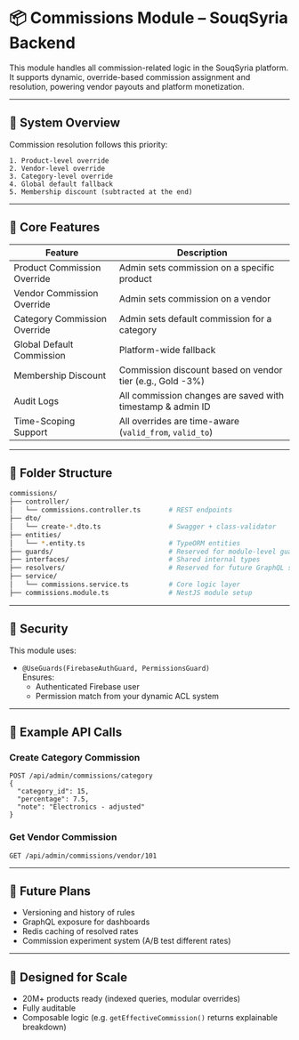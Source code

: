# 📦 Commissions Module – SouqSyria Backend

This module handles all commission-related logic in the SouqSyria platform. It supports dynamic, override-based commission assignment and resolution, powering vendor payouts and platform monetization.

---

## 🧠 System Overview

Commission resolution follows this priority:

```
1. Product-level override
2. Vendor-level override
3. Category-level override
4. Global default fallback
5. Membership discount (subtracted at the end)
```

---

## 🧱 Core Features

| Feature                       | Description                                                 |
|------------------------------|-------------------------------------------------------------|
| Product Commission Override  | Admin sets commission on a specific product                 |
| Vendor Commission Override   | Admin sets commission on a vendor                           |
| Category Commission Override | Admin sets default commission for a category                |
| Global Default Commission    | Platform-wide fallback                                      |
| Membership Discount          | Commission discount based on vendor tier (e.g., Gold -3%)   |
| Audit Logs                   | All commission changes are saved with timestamp & admin ID  |
| Time-Scoping Support         | All overrides are time-aware (`valid_from`, `valid_to`)     |

---

## 📁 Folder Structure

```bash
commissions/
├── controller/
│   └── commissions.controller.ts       # REST endpoints
├── dto/
│   └── create-*.dto.ts                 # Swagger + class-validator
├── entities/
│   └── *.entity.ts                     # TypeORM entities
├── guards/                             # Reserved for module-level guards
├── interfaces/                         # Shared internal types
├── resolvers/                          # Reserved for future GraphQL support
├── service/
│   └── commissions.service.ts          # Core logic layer
├── commissions.module.ts               # NestJS module setup
```

---

## 🔐 Security

This module uses:

- `@UseGuards(FirebaseAuthGuard, PermissionsGuard)`  
  Ensures:
  - Authenticated Firebase user
  - Permission match from your dynamic ACL system

---

## 🧪 Example API Calls

### Create Category Commission
```http
POST /api/admin/commissions/category
{
  "category_id": 15,
  "percentage": 7.5,
  "note": "Electronics - adjusted"
}
```

### Get Vendor Commission
```http
GET /api/admin/commissions/vendor/101
```

---

## 🚀 Future Plans

- Versioning and history of rules
- GraphQL exposure for dashboards
- Redis caching of resolved rates
- Commission experiment system (A/B test different rates)

---

## 🧠 Designed for Scale

- 20M+ products ready (indexed queries, modular overrides)
- Fully auditable
- Composable logic (e.g. `getEffectiveCommission()` returns explainable breakdown)
